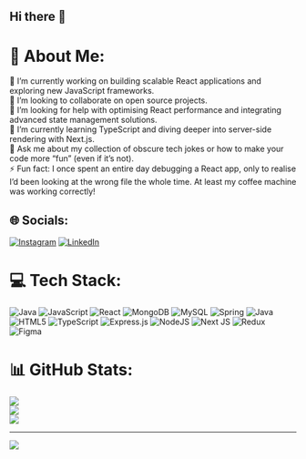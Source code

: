 ## Hi there 👋

<!--
**Farooq-Mohammed/farooq-mohammed** is a ✨ _special_ ✨ repository because its `README.md` (this file) appears on your GitHub profile.

Here are some ideas to get you started:

- 🔭 I’m currently working on ...
- 🌱 I’m currently learning ...
- 👯 I’m looking to collaborate on ...
- 🤔 I’m looking for help with ...
- 💬 Ask me about ...
- 📫 How to reach me: ...
- 😄 Pronouns: ...
- ⚡ Fun fact: ...
-->

# 💫 About Me:
🔭 I’m currently working on building scalable React applications and exploring new JavaScript frameworks.<br>👯 I’m looking to collaborate on open source projects.<br>🤝 I’m looking for help with optimising React performance and integrating advanced state management solutions.<br>🌱 I’m currently learning TypeScript and diving deeper into server-side rendering with Next.js.<br>💬 Ask me about my collection of obscure tech jokes or how to make your code more “fun” (even if it’s not). <br>⚡ Fun fact: I once spent an entire day debugging a React app, only to realise I’d been looking at the wrong file the whole time. At least my coffee machine was working correctly!


## 🌐 Socials:
[![Instagram](https://img.shields.io/badge/Instagram-%23E4405F.svg?logo=Instagram&logoColor=white)](https://instagram.com/omarxfarooq) [![LinkedIn](https://img.shields.io/badge/LinkedIn-%230077B5.svg?logo=linkedin&logoColor=white)](https://linkedin.com/in/mohdfarooqahmed) 

# 💻 Tech Stack:
![Java](https://img.shields.io/badge/java-%23ED8B00.svg?style=for-the-badge&logo=openjdk&logoColor=white) ![JavaScript](https://img.shields.io/badge/javascript-%23323330.svg?style=for-the-badge&logo=javascript&logoColor=%23F7DF1E) ![React](https://img.shields.io/badge/react-%2320232a.svg?style=for-the-badge&logo=react&logoColor=%2361DAFB) ![MongoDB](https://img.shields.io/badge/MongoDB-%234ea94b.svg?style=for-the-badge&logo=mongodb&logoColor=white) ![MySQL](https://img.shields.io/badge/mysql-4479A1.svg?style=for-the-badge&logo=mysql&logoColor=white) ![Spring](https://img.shields.io/badge/spring-%236DB33F.svg?style=for-the-badge&logo=spring&logoColor=white) ![Java](https://img.shields.io/badge/java-%23ED8B00.svg?style=for-the-badge&logo=openjdk&logoColor=white) ![HTML5](https://img.shields.io/badge/html5-%23E34F26.svg?style=for-the-badge&logo=html5&logoColor=white) ![TypeScript](https://img.shields.io/badge/typescript-%23007ACC.svg?style=for-the-badge&logo=typescript&logoColor=white) ![Express.js](https://img.shields.io/badge/express.js-%23404d59.svg?style=for-the-badge&logo=express&logoColor=%2361DAFB) ![NodeJS](https://img.shields.io/badge/node.js-6DA55F?style=for-the-badge&logo=node.js&logoColor=white) ![Next JS](https://img.shields.io/badge/Next-black?style=for-the-badge&logo=next.js&logoColor=white) ![Redux](https://img.shields.io/badge/redux-%23593d88.svg?style=for-the-badge&logo=redux&logoColor=white) ![Figma](https://img.shields.io/badge/figma-%23F24E1E.svg?style=for-the-badge&logo=figma&logoColor=white)
# 📊 GitHub Stats:
![](https://github-readme-stats.vercel.app/api?username=farooq-mohammed&theme=dark&hide_border=false&include_all_commits=true&count_private=false)<br/>
![](https://github-readme-streak-stats.herokuapp.com/?user=farooq-mohammed&theme=dark&hide_border=false)<br/>
![](https://github-readme-stats.vercel.app/api/top-langs/?username=farooq-mohammed&theme=dark&hide_border=false&include_all_commits=true&count_private=false&layout=compact)

---
[![](https://visitcount.itsvg.in/api?id=farooq-mohammed&icon=0&color=0)](https://visitcount.itsvg.in)

<!-- Proudly created with GPRM ( https://gprm.itsvg.in ) -->
